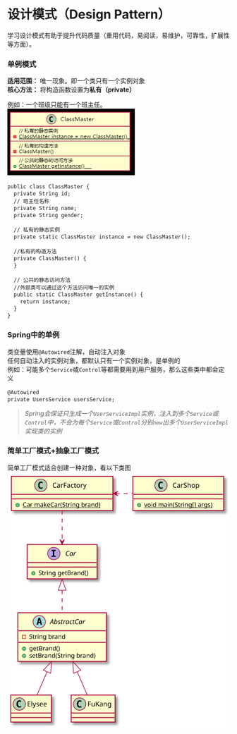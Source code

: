 # 设计模式（Design Pattern）
学习设计模式有助于提升代码质量（重用代码，易阅读，易维护，可靠性，扩展性等方面）。  
### 单例模式
**适用范围：** 唯一现象。即一个类只有一个实例对象  
**核心方法：** 将构造函数设置为**私有（private）**  

例如：一个班级只能有一个班主任。
![双冒号](../Pic/单例模式UML.png "双冒号")
```
public class ClassMaster {
  private String id;
  // 班主任名称
  private String name;
  private String gender;

  // 私有的静态实例
  private static ClassMaster instance = new ClassMaster();

  //私有的构造方法
  private ClassMaster() {
  }

  // 公共的静态访问方法
  //外部类可以通过这个方法访问唯一的实例
  public static ClassMaster getInstance() {
    return instance;
  }
}
```
### Spring中的单例
类变量使用`@Autowired`注解，自动注入对象  
任何自动注入的实例对象，都默认只有一个实例对象，是单例的  
例如：可能多个`Service`或`Control`等都需要用到用户服务，那么这些类中都会定义  
```
@Autowired
private UsersService usersService;
```
>*Spring会保证只生成一个`UserServiceImpl`实例，注入到多个`Service`或`Control`中，不会为每个`Service`或`Control`分别`new`出多个`UserServiceImpl`实现类的实例*

### 简单工厂模式+抽象工厂模式
简单工厂模式适合创建一种对象，看以下类图  
![简单工厂](../Pic/简单工厂.svg "双冒号")